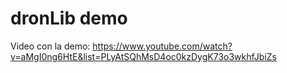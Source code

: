 # dronLib demo
Video con la demo: https://www.youtube.com/watch?v=aMgI0ng6HtE&list=PLyAtSQhMsD4oc0kzDygK73o3wkhfJbiZs
